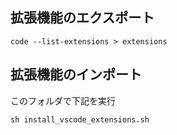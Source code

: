 ## 拡張機能のエクスポート
```
code --list-extensions > extensions
```

## 拡張機能のインポート
このフォルダで下記を実行
```
sh install_vscode_extensions.sh
```
